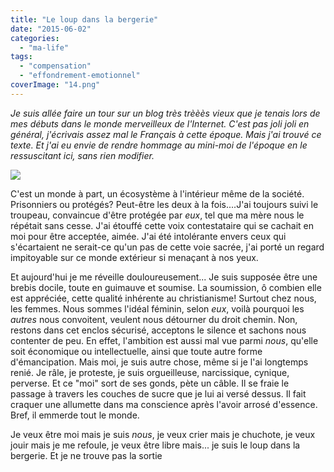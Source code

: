```yaml
---
title: "Le loup dans la bergerie"
date: "2015-06-02"
categories: 
  - "ma-life"
tags: 
  - "compensation"
  - "effondrement-emotionnel"
coverImage: "14.png"
---
```


_Je suis allée faire un tour sur un blog très trèèès vieux que je tenais lors de mes débuts dans le monde merveilleux de l'Internet. C'est pas joli joli en général, j'écrivais assez mal le Français à cette époque. Mais j'ai trouvé ce texte. Et j'ai eu envie de rendre hommage au mini-moi de l'époque en le ressuscitant ici, sans rien modifier._

![](http://www.google.fr/url?source=imglanding&ct=img&q=http://commentairecompose.fr/wp-content/uploads/2012/11/le-loup-et-le-chien-commentaire.jpg&sa=X&ei=g_5sVb-4K8WtU7TqgJAI&ved=0CAkQ8wc4SA&usg=AFQjCNFPOJtsfsdRbZGQIn-uM7cK24xMHg)

C'est un monde à part, un écosystème à l'intérieur même de la société. Prisonniers ou protégés? Peut-être les deux à la fois....J'ai toujours suivi le troupeau, convaincue d'être protégée par _eux_, tel que ma mère nous le répétait sans cesse. J'ai étouffé cette voix contestataire qui se cachait en moi pour être acceptée, aimée. J'ai été intolérante envers ceux qui s'écartaient ne serait-ce qu'un pas de cette voie sacrée, j'ai porté un regard impitoyable sur ce monde extérieur si menaçant à nos yeux.

Et aujourd'hui je me réveille douloureusement... Je suis supposée être une brebis docile, toute en guimauve et soumise. La soumission, ô combien elle est appréciée, cette qualité inhérente au christianisme! Surtout chez nous, les femmes. Nous sommes l'idéal féminin, selon _eux_, voilà pourquoi les _autres_ nous convoitent, veulent nous détourner du droit chemin. Non, restons dans cet enclos sécurisé, acceptons le silence et sachons nous contenter de peu. En effet, l'ambition est aussi mal vue parmi _nous_, qu'elle soit économique ou intellectuelle, ainsi que toute autre forme d'émancipation. Mais moi, je suis autre chose, même si je l'ai longtemps renié. Je râle, je proteste, je suis orgueilleuse, narcissique, cynique, perverse. Et ce "moi" sort de ses gonds, pète un câble. Il se fraie le passage à travers les couches de sucre que je lui ai versé dessus. Il fait craquer une allumette dans ma conscience après l'avoir arrosé d'essence. Bref, il emmerde tout le monde.

Je veux être moi mais je suis _nous_, je veux crier mais je chuchote, je veux jouir mais je me refoule, je veux être libre mais... je suis le loup dans la bergerie. Et je ne trouve pas la sortie
